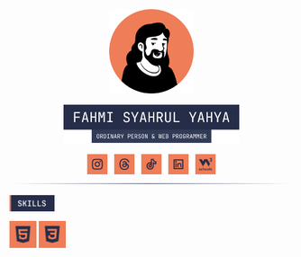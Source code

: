 <div align="center">
  <img src="profile.png" width="150" height="150">
  <br>
  <br>
  <img src="images/label-name.png" width="312">
  <br>
  <br>
  <a href="https://www.instagram.com/code.with.fahmi/"><img src="images/instagran.svg" width="36"></a>
  &nbsp;
  <a href="https://www.threads.net/@code.with.fahmi"><img src="images/threads.svg" width="36"></a>
  &nbsp;
  <a href="https://www.tiktok.com/@code.with.fahmi"><img src="images/tiktok.svg" width="36"></a>
  &nbsp;
  <a href="https://www.linkedin.com/in/fahmi-syahrul-yahya"><img src="images/linkedin.svg" width="36" /></a>
  &nbsp;
  <a href=""><img src="images/w3profile.svg" width="36" /></a>
  <img src="images/border.svg">
</div>
<br>
<img src="images/label-skills.svg" width="80">

<img src="images/HTML.svg" width="48">&nbsp;<img src="images/CSS.svg" width="48">